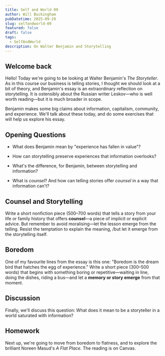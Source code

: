 ```yaml
---
title: Self and World 09
author: Will Buckingham
pubDatetime: 2025-09-29
slug: selfandworld-09
featured: false
draft: false
tags:
  - SelfAndWorld
description: On Walter Benjamin and Storytelling
---
```

## Welcome back

Hello! Today we're going to be looking at Walter Benjamin's _The Storyteller_. As in this course our business is telling stories, I thought we should look at a bit of theory, and Benjamin's essay is an extraordinary reflection on storytelling. It is ostensibly about the Russian writer Leskov—who is well worth reading—but it is much broader in scope.

Benjamin makes some big claims about information, capitalism, community, and experience. We'll talk about these today, and do some exercises that will help us explore his essay.

## Opening Questions

*   What does Benjamin mean by "experience has fallen in value"?
    
*   How can storytelling preserve experiences that information overlooks?
    
*   What's the difference, for Benjamin, between storytelling and information?
    
*   What is _counsel_? And how can telling stories offer _counsel_ in a way that information can't?
    

## Counsel and Storytelling

Write a short nonfiction piece (500–700 words) that tells a story from your life or family history that offers **counsel**—a piece of implicit or explicit advice. But remember to avoid moralising—let the lesson emerge from the telling. Resist the temptation to explain the meaning, /but let it emerge from the storytelling itself.

## Boredom

One of my favourite lines from the essay is this one: "Boredom is the dream bird that hatches the egg of experience." Write a short piece (300–500 words) that begins with something boring or repetitive—waiting in line, doing the dishes, riding a bus—and let a **memory or story emerge** from that moment.

## Discussion

Finally, we'll discuss this question: What does it mean to be a storyteller in a world saturated with information?

## Homework

Next up, we're going to move from boredom to flatness, and to explore the brilliant Noreen Masud's _A Flat Place_. The reading is on Canvas.